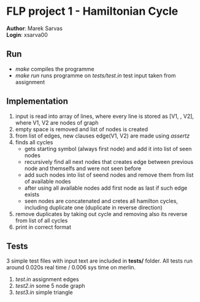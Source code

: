 # FLP project 1 - Hamiltonian Cycle
**Author**: Marek Sarvas \
**Login**: xsarva00
## Run
- *make* compiles the programme
- *make run* runs programme on *tests/test.in* test input taken from assignment
## Implementation
1. input is read into array of lines, where every line is stored as [V1, , V2], where V1, V2 are nodes of graph
2. empty space is removed and list of nodes is created
3. from list of edges, new clauses edge(V1, V2) are made using *assertz*
4. finds all cycles
    - gets starting symbol (always first node) and add it into list of seen nodes
    - recursively find all next nodes that creates edge between previous node and themselfs and were not seen before
    - add such nodes into list of seend nodes and remove them from list of available nodes
    - after using all available nodes add first node as last if such edge exists
    - seen nodes are concatenated and cretes all hamilton cycles, including duplicate one (duplicate in reverse direction)
5. remove duplicates by taking out cycle and removing also its reverse from list of all cycles 
6. print in correct format
## Tests
3 simple test files with input text are included in **tests/** folder. All tests run around 0.020s real time / 0.006 sys time on merlin.
1. *test.in* assignment edges
2. *test2.in* some 5 node graph
3. *test3.in* simple triangle